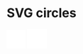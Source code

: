 # SVG circles

<img src="svg_circle_light_stroke_empty.svg" alt="SVG circle, light stroke, empty">

<img src="svg_circle_medium_stroke_empty.svg" alt="SVG circle, medium stroke, empty">
